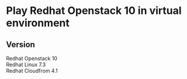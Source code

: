 # Play Redhat Openstack 10  in virtual environment

## Version
Redhat Openstack 10   
Redhat Linux 7.3    
Redhat Cloudfrom 4.1    




